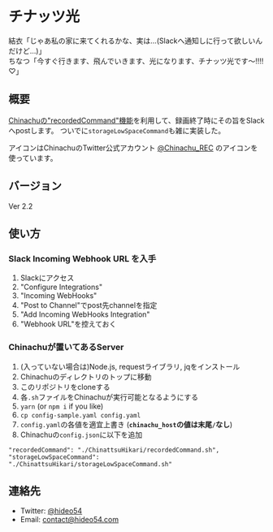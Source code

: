 # チナッツ光

結衣「じゃあ私の家に来てくれるかな、実は…(Slackへ通知しに行って欲しいんだけど…)」  
ちなつ「今すぐ行きます、飛んでいきます、光になります、チナッツ光です〜!!!!♡」

## 概要

[Chinachuの"recordedCommand"機能](https://github.com/Chinachu/Chinachu/wiki/Configuration-recordedCommand)を利用して、録画終了時にその旨をSlackへpostします。
ついでに`storageLowSpaceCommand`も雑に実装した。

アイコンはChinachuのTwitter公式アカウント  [@Chinachu_REC](https://twitter.com/Chinachu_REC) のアイコンを使っています。

## バージョン

Ver 2.2

## 使い方

### Slack Incoming Webhook URL を入手

1. Slackにアクセス
1. "Configure Integrations"
1. "Incoming WebHooks"
1. "Post to Channel"でpost先channelを指定
1. "Add Incoming WebHooks Integration"
1. "Webhook URL"を控えておく

### Chinachuが置いてあるServer

1. (入っていない場合は)Node.js, requestライブラリ, jqをインストール
1. Chinachuのディレクトリのトップに移動
1. このリポジトリをcloneする
1. 各`.sh`ファイルをChinachuが実行可能となるようにする
1. `yarn` (or `npm i` if you like)
1. `cp config-sample.yaml config.yaml`
1. `config.yaml`の各値を適宜上書き (**`chinachu_host`の値は末尾`/`なし**)
1. Chinachuの`config.json`に以下を追加
```
"recordedCommand": "./ChinattsuHikari/recordedCommand.sh",
"storageLowSpaceCommand": "./ChinattsuHikari/storageLowSpaceCommand.sh"
```

## 連絡先

* Twitter: [@hideo54](https://twitter.com/hideo54)
* Email: contact@hideo54.com
